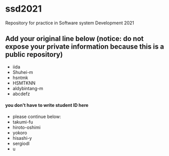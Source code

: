 # ssd2021
Repository for practice in Software system Development 2021
## Add your original line below (notice: do not expose your private information because this is a public repository)
* iida
* Shuhei-m
* hsntmk
* HSMTKNN
* aldybintang-m
* abcdefz
#### you don't have to write student ID here
* please continue below:
* takumi-fu
* hiroto-oshimi
* yokoro
* hisashi-y
* sergiodl
* u
